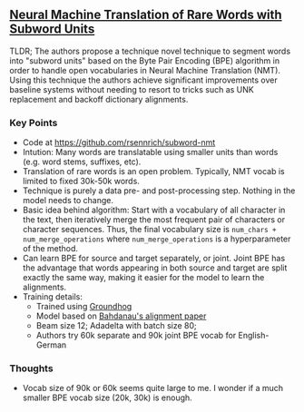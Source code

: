 ## [Neural Machine Translation of Rare Words with Subword Units](https://arxiv.org/abs/1508.07909)

TLDR; The authors propose a technique novel technique to segment words into "subword units" based on the Byte Pair Encoding (BPE) algorithm in order to handle open vocabularies in Neural Machine Translation (NMT). Using this technique the authors achieve significant improvements over baseline systems without needing to resort to tricks such as UNK replacement and backoff dictionary alignments.

### Key Points

- Code at https://github.com/rsennrich/subword-nmt
- Intution: Many words are translatable using smaller units than words (e.g. word stems, suffixes, etc).
- Translation of rare words is an open problem. Typically, NMT vocab is limited to fixed 30k-50k words.
- Technique is purely a data pre- and post-processing step. Nothing in the model needs to change.
- Basic idea behind algorithm: Start with a vocabulary of all character in the text, then iteratively merge the most frequent pair of characters or character sequences. Thus, the final vocabulary size is `num_chars + num_merge_operations` where `num_merge_operations` is a hyperparameter of the method.
- Can learn BPE for source and target separately, or joint. Joint BPE has the advantage that words appearing in both source and target are split exactly the same way, making it easier for the model to learn the alignments.
- Training details:
  - Trained using [Groundhog](https://github.com/sebastien-j/LV_groundhog)
  - Model based on [Bahdanau's alignment paper](https://arxiv.org/abs/1409.0473)
  - Beam size 12; Adadelta with batch size 80;
  - Authors try 60k separate and 90k joint BPE vocab for English-German


### Thoughts

- Vocab size of 90k or 60k seems quite large to me. I wonder if a much smaller BPE vocab size (20k, 30k) is enough.
